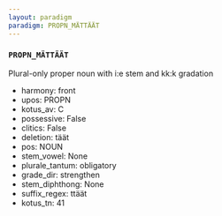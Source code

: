 ```yaml
---
layout: paradigm
paradigm: PROPN_MÄTTÄÄT
---
```

### ` PROPN_MÄTTÄÄT `

Plural-only proper noun with i:e stem and kk:k gradation
* harmony: front
* upos: PROPN
* kotus_av: C
* possessive: False
* clitics: False
* deletion: täät
* pos: NOUN
* stem_vowel: None
* plurale_tantum: obligatory
* grade_dir: strengthen
* stem_diphthong: None
* suffix_regex: ttäät
* kotus_tn: 41
